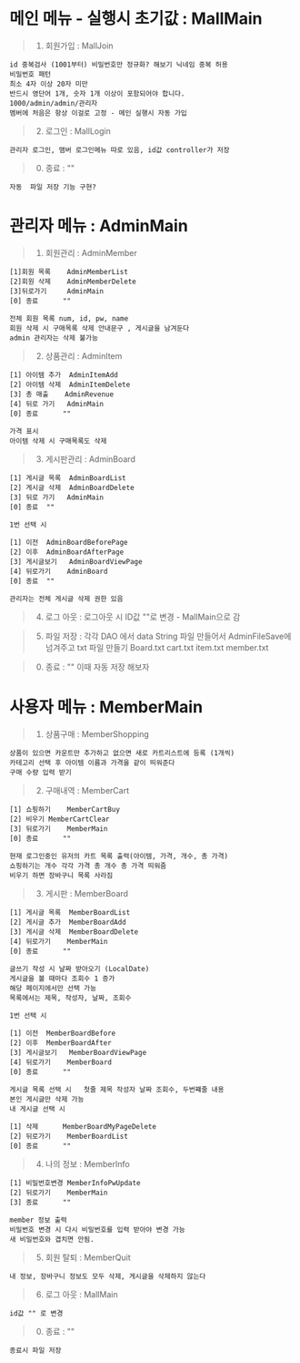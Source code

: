 # 메인 메뉴 - 실행시 초기값 : MallMain

>1. 회원가입 : MallJoin

	id 중복검사 (1001부터) 비밀번호만 정규화? 해보기 닉네임 중복 허용
	비밀번호 패턴
	최소 4자 이상 20자 미만
	반드시 영단어 1개, 숫자 1개 이상이 포함되어야 합니다.
	1000/admin/admin/관리자
	멤버에 처음은 항상 이걸로 고정 - 메인 실행시 자동 가입

>2. 로그인 : MallLogin

	관리자 로그인, 맴버 로그인메뉴 따로 있음, id값 controller가 저장

>0. 종료 :  ""

	자동  파일 저장 기능 구현?


# 관리자 메뉴 :  AdminMain

>1. 회원관리 : AdminMember
	  
	[1]회원 목록	AdminMemberList
	[2]회원 삭제 	AdminMemberDelete
	[3]뒤로가기	 	AdminMain
	[0] 종료		""

	전체 회원 목록 num, id, pw, name
	회원 삭제 시 구매목록 삭제 안내문구 , 게시글을 남겨둔다 
	admin 관리자는 삭제 불가능

>2. 상품관리 : AdminItem

	[1] 아이템 추가	AdminItemAdd		
	[2] 아이템 삭제	AdminItemDelete
	[3] 총 매출 	AdminRevenue
	[4] 뒤로 가기	AdminMain
	[0] 종료		""

	가격 표시
	아이템 삭제 시 구매목록도 삭제

>3. 게시판관리 : AdminBoard

	[1] 게시글 목록	AdminBoardList
	[2] 게시글 삭제	AdminBoardDelete
	[3] 뒤로 가기	AdminMain
	[0] 종료 	""

	1번 선택 시

	[1] 이전 	AdminBoardBeforePage
	[2] 이후 	AdminBoardAfterPage
	[3] 게시글보기 	AdminBoardViewPage
	[4] 뒤로가기	AdminBoard
	[0] 종료 	""

	관리자는 전체 게시글 삭제 권한 있음

>4. 로그 아웃 : 로그아웃 시 ID값 ""로 변경 - MallMain으로 감

>5. 파일 저장 : 각각 DAO 에서 data String 파일 만들어서 AdminFileSave에 넘겨주고 txt 파일 만들기
	       Board.txt 	cart.txt 	item.txt	member.txt

> 0. 종료 : ""
 	이때 자동 저장 해보자 


# 사용자 메뉴 : MemberMain

>1. 상품구매 : MemberShopping

	상품이 있으면 카운트만 추가하고 없으면 새로 카트리스트에 등록 (1개씩)
	카테고리 선택 후 아이템 이름과 가격을 같이 띄워준다 
	구매 수량 입력 받기

>2. 구매내역 : MemberCart

	[1] 쇼핑하기 	MemberCartBuy
	[2] 비우기	MemberCartClear
	[3] 뒤로가기 	MemberMain
	[0] 종료		""

	현재 로그인중인 유저의 카트 목록 출력(아이템, 가격, 개수, 총 가격)
	쇼핑하기는 개수 각각 가격 총 개수 총 가격 띄워줌
	비우기 하면 장바구니 목록 사라짐

>3. 게시판 : MemberBoard

	[1] 게시글 목록 	MemberBoardList
	[2] 게시글 추가 	MemberBoardAdd
	[3] 게시글 삭제	MemberBoardDelete
	[4] 뒤로가기 	MemberMain
	[0] 종료		""

	글쓰기 작성 시 날짜 받아오기 (LocalDate)
	게시글을 볼 때마다 조회수 1 증가
	해당 페이지에서만 선택 가능
	목록에서는 제목, 작성자, 날짜, 조회수

	1번 선택 시

	[1] 이전 	MemberBoardBefore
	[2] 이후 	MemberBoardAfter
	[3] 게시글보기	MemberBoardViewPage
	[4] 뒤로가기	MemberBoard
	[0] 종료		""

	게시글 목록 선택 시   첫줄 제목 작성자 날짜 조회수, 두번쨰줄 내용
	본인 게시글만 삭제 가능
	내 게시글 선택 시 

	[1] 삭제		MemberBoardMyPageDelete
	[2] 뒤로가기	MemberBoardList
	[0] 종료		""

>4. 나의 정보 : MemberInfo

	[1] 비밀번호변경 MemberInfoPwUpdate
	[2] 뒤로가기 	MemberMain
	[3] 종료		""
	
 	member 정보 출력
	비밀번호 변경 시 다시 비밀번호를 입력 받아야 변경 가능
	새 비밀번호와 겹치면 안됨.

>5. 회원 탈퇴 : MemberQuit

	내 정보, 장바구니 정보도 모두 삭제, 게시글을 삭제하지 않는다

>6. 로그 아웃 : MallMain

	id값 "" 로 변경 

> 0. 종료 : ""

	종료시 파일 저장
